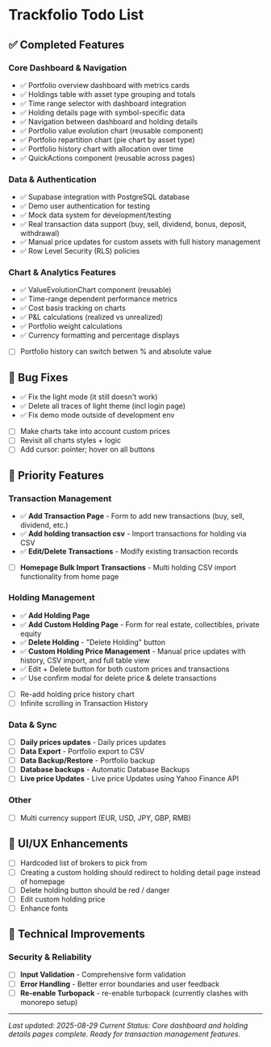 # Trackfolio Todo List

## ✅ Completed Features

### Core Dashboard & Navigation
- ✅ Portfolio overview dashboard with metrics cards
- ✅ Holdings table with asset type grouping and totals  
- ✅ Time range selector with dashboard integration
- ✅ Holding details page with symbol-specific data
- ✅ Navigation between dashboard and holding details
- ✅ Portfolio value evolution chart (reusable component)
- ✅ Portfolio repartition chart (pie chart by asset type)
- ✅ Portfolio history chart with allocation over time
- ✅ QuickActions component (reusable across pages)

### Data & Authentication
- ✅ Supabase integration with PostgreSQL database
- ✅ Demo user authentication for testing
- ✅ Mock data system for development/testing
- ✅ Real transaction data support (buy, sell, dividend, bonus, deposit, withdrawal)
- ✅ Manual price updates for custom assets with full history management
- ✅ Row Level Security (RLS) policies

### Chart & Analytics Features
- ✅ ValueEvolutionChart component (reusable)
- ✅ Time-range dependent performance metrics
- ✅ Cost basis tracking on charts
- ✅ P&L calculations (realized vs unrealized)
- ✅ Portfolio weight calculations
- ✅ Currency formatting and percentage displays
- [ ] Portfolio history can switch betwen % and absolute value

## 🐛 Bug Fixes

- ✅ Fix the light mode (it still doesn't work)
- ✅ Delete all traces of light theme (incl login page)
- ✅ Fix demo mode outside of development env
- [ ] Make charts take into account custom prices
- [ ] Revisit all charts styles + logic
- [ ] Add cursor: pointer; hover on all buttons

## 🎯 Priority Features

### Transaction Management
- ✅ **Add Transaction Page** - Form to add new transactions (buy, sell, dividend, etc.)
- ✅ **Add holding transaction csv** - Import transactions for holding via CSV
- ✅ **Edit/Delete Transactions** - Modify existing transaction records
- [ ] **Homepage Bulk Import Transactions** - Multi holding CSV import functionality from home page

### Holding Management  
- ✅ **Add Holding Page**
- ✅ **Add Custom Holding Page** - Form for real estate, collectibles, private equity
- ✅ **Delete Holding** - "Delete Holding" button
- ✅ **Custom Holding Price Management** - Manual price updates with history, CSV import, and full table view
- ✅ Edit + Delete button for both custom prices and transactions
- ✅ Use confirm modal for delete price & delete transactions
- [ ] Re-add holding price history chart
- [ ] Infinite scrolling in Transaction History

### Data & Sync
- [ ] **Daily prices updates** - Daily prices updates
- [ ] **Data Export** - Portfolio export to CSV
- [ ] **Data Backup/Restore** - Portfolio backup
- [ ] **Database backups** - Automatic Database Backups
- [ ] **Live price Updates** - Live price Updates using Yahoo Finance API

### Other
- [ ] Multi currency support (EUR, USD, JPY, GBP, RMB)

## 🎨 UI/UX Enhancements
- [ ] Hardcoded list of brokers to pick from
- [ ] Creating a custom holding should redirect to holding detail page instead of homepage 
- [ ] Delete holding button should be red / danger
- [ ] Edit custom holding price
- [ ] Enhance fonts

## 🔧 Technical Improvements

### Security & Reliability  
- [ ] **Input Validation** - Comprehensive form validation
- [ ] **Error Handling** - Better error boundaries and user feedback
- [ ] **Re-enable Turbopack** - re-enable turbopack (currently clashes with monorepo setup)

---

*Last updated: 2025-08-29*
*Current Status: Core dashboard and holding details pages complete. Ready for transaction management features.*